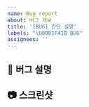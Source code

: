 ```yaml
---
name: Bug report
about: 버그 제보
title: '[BUG] 간단 설명'
labels: "\U0001F41B BUG"
assignees: ''
---
```


## 🚨 버그 설명

<!-- 어떤 상황에서 + 어떤 결과가 발생했는지 알려주세요 -->

## 📷 스크린샷

<!-- 버그 발생 화면 / 관련 요청 네트워크 탭 / 버그 발생시 콘솔 출력 결과 등 -->
